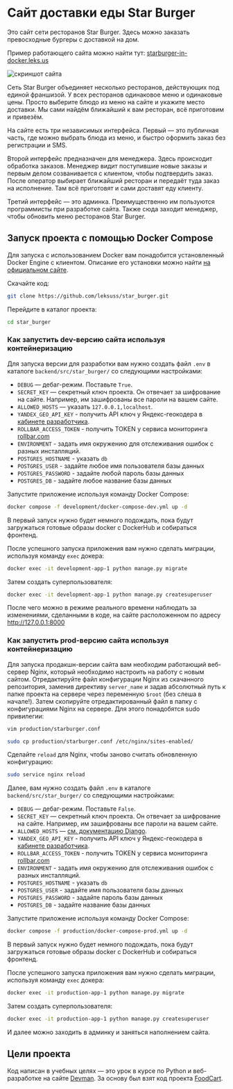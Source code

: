 # Сайт доставки еды Star Burger

Это сайт сети ресторанов Star Burger. Здесь можно заказать превосходные бургеры с доставкой на дом.

Пример работающего сайта можно найти тут: [starburger-in-docker.leks.us](https://starburger-in-docker.leks.us/)

![скриншот сайта](https://dvmn.org/filer/canonical/1594651635/686/)


Сеть Star Burger объединяет несколько ресторанов, действующих под единой франшизой. У всех ресторанов одинаковое меню и одинаковые цены. Просто выберите блюдо из меню на сайте и укажите место доставки. Мы сами найдём ближайший к вам ресторан, всё приготовим и привезём.

На сайте есть три независимых интерфейса. Первый — это публичная часть, где можно выбрать блюда из меню, и быстро оформить заказ без регистрации и SMS.

Второй интерфейс предназначен для менеджера. Здесь происходит обработка заказов. Менеджер видит поступившие новые заказы и первым делом созванивается с клиентом, чтобы подтвердить заказ. После оператор выбирает ближайший ресторан и передаёт туда заказ на исполнение. Там всё приготовят и сами доставят еду клиенту.

Третий интерфейс — это админка. Преимущественно им пользуются программисты при разработке сайта. Также сюда заходит менеджер, чтобы обновить меню ресторанов Star Burger.


## Запуск проекта с помощью Docker Compose

Для запуска с использованием Docker вам понадобится установленный Docker Engine с клиентом. Описание его установки можно найти [на официальном сайте](https://docs.docker.com/engine/install/).

Скачайте код:
```sh
git clone https://github.com/leksuss/star_burger.git
```

Перейдите в каталог проекта:
```sh
cd star_burger
```

### Как запустить dev-версию сайта используя контейнеризацию

Для запуска версии для разработки вам нужно создать файл `.env` в каталоге `backend/src/star_burger/` со следующими настройками:

- `DEBUG` — дебаг-режим. Поставьте `True`.
- `SECRET_KEY` — секретный ключ проекта. Он отвечает за шифрование на сайте. Например, им зашифрованы все пароли на вашем сайте.
- `ALLOWED_HOSTS` — указать `127.0.0.1,localhost`.
- `YANDEX_GEO_API_KEY` - получить API ключ у Яндекс-геокодера в [кабинете разработчика](https://developer.tech.yandex.ru/).
- `ROLLBAR_ACCESS_TOKEN` - получить TOKEN у сервиса мониторинга [rollbar.com](https://rollbar.com/)
- `ENVIRONMENT` - задать имя окружению для отслеживания ошибок с разных инсталляций.
- `POSTGRES_HOSTNAME` - указать `db`
- `POSTGRES_USER` - задайте любое имя пользователя базы данных
- `POSTGRES_PASSWORD` - задайте любой пароль базы данных
- `POSTGRES_DB` - задайте любое название базы данных

Запустите приложение используя команду Docker Compose:
```sh
docker compose -f development/docker-compose-dev.yml up -d
```
В первый запуск нужно будет немного подождать, пока будут загружаться готовые образы docker с DockerHub и собираться фронтенд.

После успешного запуска приложения вам нужно сделать миграции, используя команду `exec` докера:
```sh
docker exec -it development-app-1 python manage.py migrate
```

Затем создать суперпользователя:
```sh
docker exec -it development-app-1 python manage.py createsuperuser
```

После чего можно в режиме реального времени наблюдать за изменениями, сделанными в коде, на сайте расположенном по адресу
http://127.0.0.1:8000


### Как запустить prod-версию сайта используя контейнеризацию

Для запуска продакшн-версии сайта вам необходим работающий веб-сервер Nginx, который необходимо настроить на работу с новым сайтом. Отредактируйте файл конфигурации Nginx из скачанного репозитория, заменив директиву `server_name` и задав абсолютный путь к папке проекта на сервере через переменную `$root` (без слеша в начале!). Затем скопируйте отредактированный файл в папку с конфигурациями Nginx на сервере. Для этого понадобятся sudo привилегии:
```sh
vim production/starburger.conf

sudo cp production/starburger.conf /etc/nginx/sites-enabled/
```
Сделайте `reload` для Nginx, чтобы заново считать обновленную конфигурацию:
```sh
sudo service nginx reload
```

Далее, вам нужно cоздать файл `.env` в каталоге `backend/src/star_burger/` со следующими настройками:

- `DEBUG` — дебаг-режим. Поставьте `False`.
- `SECRET_KEY` — секретный ключ проекта. Он отвечает за шифрование на сайте. Например, им зашифрованы все пароли на вашем сайте.
- `ALLOWED_HOSTS` — [см. документацию Django](https://docs.djangoproject.com/en/3.1/ref/settings/#allowed-hosts).
- `YANDEX_GEO_API_KEY` - получить API ключ у Яндекс-геокодера в [кабинете разработчика](https://developer.tech.yandex.ru/).
- `ROLLBAR_ACCESS_TOKEN` - получить TOKEN у сервиса мониторинга [rollbar.com](https://rollbar.com/)
- `ENVIRONMENT` - задать имя окружению для отслеживания ошибок с разных инсталляций.
- `POSTGRES_HOSTNAME` - указать `db`
- `POSTGRES_USER` - задайте имя пользователя базы данных
- `POSTGRES_PASSWORD` - задайте пароль базы данных
- `POSTGRES_DB` - задайте название базы данных

Запустите приложение используя команду Docker Compose:
```sh
docker compose -f production/docker-compose-prod.yml up -d
```
В первый запуск нужно будет немного подождать, пока будут загружаться готовые образы docker с DockerHub и собираться фронтенд.

После успешного запуска приложения вам нужно сделать миграции, используя команду `exec` докера:
```sh
docker exec -it production-app-1 python manage.py migrate
```

Затем создать суперпользователя:
```sh
docker exec -it production-app-1 python manage.py createsuperuser
```
И далее можно заходить в админку и заняться наполнением сайта.


## Цели проекта

Код написан в учебных целях — это урок в курсе по Python и веб-разработке на сайте [Devman](https://dvmn.org). За основу был взят код проекта [FoodCart](https://github.com/Saibharath79/FoodCart).

